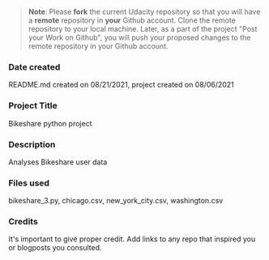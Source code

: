 >**Note**: Please **fork** the current Udacity repository so that you will have a **remote** repository in **your** Github account. Clone the remote repository to your local machine. Later, as a part of the project "Post your Work on Github", you will push your proposed changes to the remote repository in your Github account.

### Date created
README.md created on 08/21/2021, project created on 08/06/2021

### Project Title
Bikeshare python project

### Description
Analyses Bikeshare user data 

### Files used
bikeshare_3.py, chicago.csv, new_york_city.csv, washington.csv

### Credits
It's important to give proper credit. Add links to any repo that inspired you or blogposts you consulted.

